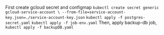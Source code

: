 First create gcloud secret and configmap
`kubectl create secret generic gcloud-service-account \
  --from-file=service-account-key.json=./service-account-key.json`
`kubectl apply -f postgres-secret.yaml`
`kubectl apply -f job-env.yaml`
Then, apply backup-db job, `kubectl apply -f backupDB.yaml`